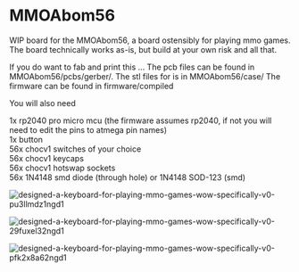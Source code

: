 # MMOAbom56
WIP board for the MMOAbom56, a board ostensibly for playing mmo games.
The board technically works as-is, but build at your own risk and all that.

If you do want to fab and print this ...
The pcb files can be found in MMOAbom56/pcbs/gerber/. 
The stl files for is in MMOAbom56/case/
The firmware can be found in firmware/compiled

You will also need

1x rp2040 pro micro mcu (the firmware assumes rp2040, if not you will need to edit the pins to atmega pin names)  
1x button  
56x chocv1 switches of your choice  
56x chocv1 keycaps  
56x chocv1 hotswap sockets  
56x 1N4148 smd diode (through hole) or 1N4148 SOD-123 (smd)  


![designed-a-keyboard-for-playing-mmo-games-wow-specifically-v0-pu3llmdz1ngd1](https://github.com/user-attachments/assets/b6aecd6e-59f3-47c9-9ba4-c118eb583ca5)

![designed-a-keyboard-for-playing-mmo-games-wow-specifically-v0-29fuxel32ngd1](https://github.com/user-attachments/assets/9464efcb-f237-45fa-97ff-d661d3bbb68c)

![designed-a-keyboard-for-playing-mmo-games-wow-specifically-v0-pfk2x8a62ngd1](https://github.com/user-attachments/assets/1233711d-44f9-49da-bd0c-b3da53f3e18a)
